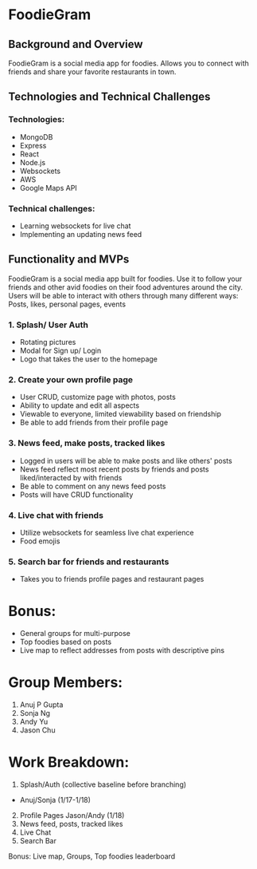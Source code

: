 # FoodieGram

## Background and Overview
FoodieGram is a social media app for foodies. Allows you to connect with friends and share your favorite restaurants in town. 

## Technologies and Technical Challenges

 ### Technologies:
+ MongoDB
+ Express
+ React
+ Node.js
+ Websockets
+ AWS
+ Google Maps API


### Technical challenges:
+ Learning websockets for live chat
+ Implementing an updating news feed 

## Functionality and MVPs

FoodieGram is a social media app built for foodies. Use it to follow your friends and other avid foodies on their food adventures around the city. Users will be able to interact with others through many different ways: Posts, likes, personal pages, events
### 1. Splash/ User Auth
+ Rotating pictures
+ Modal for Sign up/ Login
+ Logo that takes the user to the homepage
### 2. Create your own profile page
+ User CRUD, customize page with photos, posts 
+ Ability to update and edit all aspects
+ Viewable to everyone, limited viewability based on friendship
+ Be able to add friends from their profile page
### 3. News feed, make posts, tracked likes
+ Logged in users will be able to make posts and like others' posts
+ News feed reflect most recent posts by friends and posts liked/interacted by with friends
+ Be able to comment on any news feed posts
+ Posts will have CRUD functionality
### 4. Live chat with friends
+ Utilize websockets for seamless live chat experience
+ Food emojis
### 5. Search bar for friends and restaurants
+ Takes you to friends profile pages and restaurant pages


# Bonus: 
+ General groups for multi-purpose
+ Top foodies based on posts
+ Live map to reflect addresses from posts with descriptive pins

# Group Members:
1. Anuj P Gupta
2. Sonja Ng
3. Andy Yu
4. Jason Chu


# Work Breakdown:
1. Splash/Auth (collective baseline before branching)
- Anuj/Sonja (1/17-1/18)
2. Profile Pages 
Jason/Andy (1/18)
3. News feed, posts, tracked likes
6. Live Chat
7. Search Bar

Bonus:
Live map, Groups, Top foodies leaderboard
